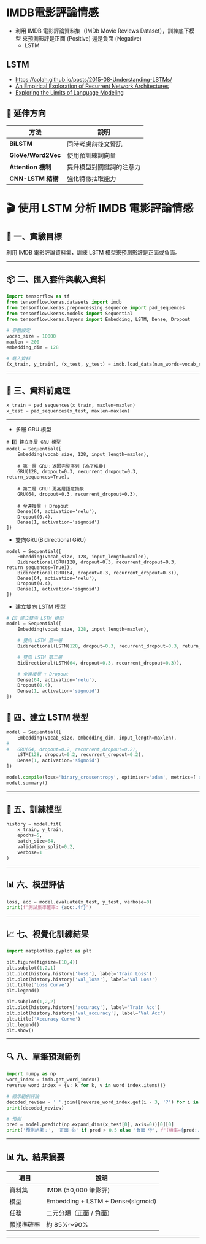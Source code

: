 # IMDB電影評論情感
- 利用 IMDB 電影評論資料集（IMDb Movie Reviews Dataset），訓練底下模型 來預測影評是正面 (Positive) 還是負面 (Negative)
  - LSTM 
## LSTM
- https://colah.github.io/posts/2015-08-Understanding-LSTMs/
- [An Empirical Exploration of Recurrent Network Architectures](https://proceedings.mlr.press/v37/jozefowicz15.html)
- [Exploring the Limits of Language Modeling](https://arxiv.org/abs/1602.02410)

## 🚀 延伸方向
| 方法 | 說明 |
|------|------|
| **BiLSTM** | 同時考慮前後文資訊 |
| **GloVe/Word2Vec** | 使用預訓練詞向量 |
| **Attention 機制** | 提升模型對關鍵詞的注意力 |
| **CNN-LSTM 結構** | 強化特徵抽取能力 |


# 🎬 使用 LSTM 分析 IMDB 電影評論情感

## 📘 一、實驗目標
利用 IMDB 電影評論資料集，訓練 LSTM 模型來預測影評是正面或負面。

---

## 📦 二、匯入套件與載入資料
```python
import tensorflow as tf
from tensorflow.keras.datasets import imdb
from tensorflow.keras.preprocessing.sequence import pad_sequences
from tensorflow.keras.models import Sequential
from tensorflow.keras.layers import Embedding, LSTM, Dense, Dropout

# 參數設定
vocab_size = 10000
maxlen = 200
embedding_dim = 128

# 載入資料
(x_train, y_train), (x_test, y_test) = imdb.load_data(num_words=vocab_size)
```

---

## 🧹 三、資料前處理
```python
x_train = pad_sequences(x_train, maxlen=maxlen)
x_test = pad_sequences(x_test, maxlen=maxlen)
```

---

- 多層 GRU 模型
```
# 3️⃣ 建立多層 GRU 模型
model = Sequential([
    Embedding(vocab_size, 128, input_length=maxlen),
    
    # 第一層 GRU：返回完整序列 (為了堆疊)
    GRU(128, dropout=0.3, recurrent_dropout=0.3, return_sequences=True),
    
    # 第二層 GRU：更高層語意抽象
    GRU(64, dropout=0.3, recurrent_dropout=0.3),
    
    # 全連接層 + Dropout
    Dense(64, activation='relu'),
    Dropout(0.4),
    Dense(1, activation='sigmoid')
])
```
- 雙向GRU(Bidirectional GRU)
```
model = Sequential([
    Embedding(vocab_size, 128, input_length=maxlen),
    Bidirectional(GRU(128, dropout=0.3, recurrent_dropout=0.3, return_sequences=True)),
    Bidirectional(GRU(64, dropout=0.3, recurrent_dropout=0.3)),
    Dense(64, activation='relu'),
    Dropout(0.4),
    Dense(1, activation='sigmoid')
])
```
- 建立雙向 LSTM 模型
```python
# 3️⃣ 建立雙向 LSTM 模型
model = Sequential([
    Embedding(vocab_size, 128, input_length=maxlen),

    # 雙向 LSTM 第一層
    Bidirectional(LSTM(128, dropout=0.3, recurrent_dropout=0.3, return_sequences=True)),

    # 雙向 LSTM 第二層
    Bidirectional(LSTM(64, dropout=0.3, recurrent_dropout=0.3)),

    # 全連接層 + Dropout
    Dense(64, activation='relu'),
    Dropout(0.4),
    Dense(1, activation='sigmoid')
])
```
## 🧠 四、建立 LSTM 模型
```python
model = Sequential([
    Embedding(vocab_size, embedding_dim, input_length=maxlen),
#
#   GRU(64, dropout=0.2, recurrent_dropout=0.2),
    LSTM(128, dropout=0.2, recurrent_dropout=0.2),
    Dense(1, activation='sigmoid')
])

model.compile(loss='binary_crossentropy', optimizer='adam', metrics=['accuracy'])
model.summary()
```

---

## 🧩 五、訓練模型
```python
history = model.fit(
    x_train, y_train,
    epochs=5,
    batch_size=64,
    validation_split=0.2,
    verbose=1
)
```

---

## 📊 六、模型評估
```python
loss, acc = model.evaluate(x_test, y_test, verbose=0)
print(f"測試集準確率: {acc:.4f}")
```

---

## 📈 七、視覺化訓練結果
```python
import matplotlib.pyplot as plt

plt.figure(figsize=(10,4))
plt.subplot(1,2,1)
plt.plot(history.history['loss'], label='Train Loss')
plt.plot(history.history['val_loss'], label='Val Loss')
plt.title('Loss Curve')
plt.legend()

plt.subplot(1,2,2)
plt.plot(history.history['accuracy'], label='Train Acc')
plt.plot(history.history['val_accuracy'], label='Val Acc')
plt.title('Accuracy Curve')
plt.legend()
plt.show()
```

---

## 🔍 八、單筆預測範例
```python
import numpy as np
word_index = imdb.get_word_index()
reverse_word_index = {v: k for k, v in word_index.items()}

# 顯示範例評論
decoded_review = ' '.join([reverse_word_index.get(i - 3, '?') for i in x_train[0]])
print(decoded_review)

# 預測
pred = model.predict(np.expand_dims(x_test[0], axis=0))[0][0]
print('預測結果：', '正面 👍' if pred > 0.5 else '負面 👎', f'(機率={pred:.2f})')
```

---

## 📊 九、結果摘要
| 項目 | 說明 |
|------|------|
| 資料集 | IMDB (50,000 筆影評) |
| 模型 | Embedding + LSTM + Dense(sigmoid) |
| 任務 | 二元分類（正面 / 負面） |
| 預期準確率 | 約 85%～90% |

---


